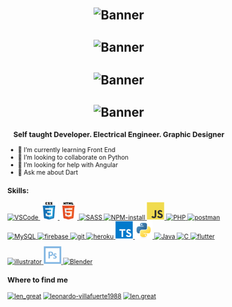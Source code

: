 <h1 align="center"><img src="https://user-images.githubusercontent.com/99779642/201330566-54bf7ebc-f797-4109-ae2f-2cb71ff8215a.jpg" alt="Banner" width="1100" height="150"/></h1>
<!--
<h1 align="center">Hi 👋, I'm Carlos Leonardo</h1>
-->
<h1 align="center"><img src="https://user-images.githubusercontent.com/99779642/201340978-513d2efd-12a2-49f2-af15-be73824d84a5.jpg" alt="Banner" width="1100" height="150"/></h1>

<h1 align="center"><img src="https://user-images.githubusercontent.com/99779642/201346182-c35e0049-cae7-439a-8064-cac91ffd3ec2.jpg" alt="Banner" width="1100" height="150"/></h1>
<h1 align="center"><img src="https://user-images.githubusercontent.com/99779642/201346193-8ff56894-179c-49ee-b6d1-27a06c03d868.jpg" alt="Banner" width="1100" height="150"/></h1>


<h3 align="center">Self taught Developer. Electrical Engineer. Graphic Designer</h3>



- 🌱 I’m currently learning Front End
- 👯 I’m looking to collaborate on Python
- 🤔 I’m looking for help with Angular
- 💬 Ask me about Dart

<h3 align="left">Skills:</h3>
<p align="left"> <a href="https://code.visualstudio.com/" target="_blank" rel="noreferrer"> <img src="https://www.svgrepo.com/show/354520/visual-studio.svg" alt="VSCode" width="40" height="40"/> </a> <a href="https://www.w3schools.com/css/" target="_blank" rel="noreferrer"> <img src="https://raw.githubusercontent.com/devicons/devicon/master/icons/css3/css3-original-wordmark.svg" alt="css3" width="40" height="40"/> </a>  <a href="https://www.w3.org/html/" target="_blank" rel="noreferrer"> <img src="https://raw.githubusercontent.com/devicons/devicon/master/icons/html5/html5-original-wordmark.svg" alt="html5" width="40" height="40"/> </a> <a href="https://sass-lang.com/" target="_blank" rel="noreferrer"> <img src="https://www.svgrepo.com/show/349502/sass.svg" alt="SASS" width="40" height="40"/> </a> <a href="https://www.npmjs.com/" target="_blank" rel="noreferrer"> <img src="https://www.svgrepo.com/show/349457/npm.svg" alt="NPM-install" width="40" height="40"/> </a> <a href="https://developer.mozilla.org/en-US/docs/Web/JavaScript" target="_blank" rel="noreferrer"> <img src="https://raw.githubusercontent.com/devicons/devicon/master/icons/javascript/javascript-original.svg" alt="javascript" width="40" height="40"/> </a> <a href="https://www.php.net/" target="_blank" rel="noreferrer"> <img src="https://www.svgrepo.com/show/349474/php.svg" alt="PHP" width="40" height="40"/> </a> <a href="https://postman.com" target="_blank" rel="noreferrer"> <img src="https://www.vectorlogo.zone/logos/getpostman/getpostman-icon.svg" alt="postman" width="40" height="40"/> </a> <a href="https://www.mysql.com/" target="_blank" rel="noreferrer"> <img src="https://www.svgrepo.com/show/355133/mysql.svg" alt="MySQL" width="40" height="40"/> </a> <a href="https://firebase.google.com/" target="_blank" rel="noreferrer"> <img src="https://www.vectorlogo.zone/logos/firebase/firebase-icon.svg" alt="firebase" width="40" height="40"/> </a> <a href="https://git-scm.com/" target="_blank" rel="noreferrer"> <img src="https://www.vectorlogo.zone/logos/git-scm/git-scm-icon.svg" alt="git" width="40" height="40"/> </a> <a href="https://heroku.com" target="_blank" rel="noreferrer"> <img src="https://www.vectorlogo.zone/logos/heroku/heroku-icon.svg" alt="heroku" width="40" height="40"/> </a> <a href="https://www.typescriptlang.org/" target="_blank" rel="noreferrer"> <img src="https://raw.githubusercontent.com/devicons/devicon/master/icons/typescript/typescript-original.svg" alt="typescript" width="40" height="40"/> </a> <a href="https://www.python.org" target="_blank" rel="noreferrer"> <img src="https://raw.githubusercontent.com/devicons/devicon/master/icons/python/python-original.svg" alt="python" width="40" height="40"/> </a> <a href="https://www.java.com/es/" target="_blank" rel="noreferrer"> <img src="https://www.svgrepo.com/show/303388/java-4-logo.svg" alt="Java" width="40" height="40"/> </a> <a href="https://es.wikipedia.org/wiki/C_(lenguaje_de_programaci%C3%B3n)" target="_blank" rel="noreferrer"> <img src="https://upload.wikimedia.org/wikipedia/commons/thumb/1/18/C_Programming_Language.svg/695px-C_Programming_Language.svg.png" alt="C" width="40" height="40"/> </a> <a href="https://flutter.dev" target="_blank" rel="noreferrer"> <img src="https://www.vectorlogo.zone/logos/flutterio/flutterio-icon.svg" alt="flutter" width="40" height="40"/> </a>
  
<a href="https://www.adobe.com/in/products/illustrator.html" target="_blank" rel="noreferrer"> <img src="https://www.vectorlogo.zone/logos/adobe_illustrator/adobe_illustrator-icon.svg" alt="illustrator" width="40" height="40"/> </a>  <a href="https://www.photoshop.com/en" target="_blank" rel="noreferrer"> <img src="https://raw.githubusercontent.com/devicons/devicon/master/icons/photoshop/photoshop-line.svg" alt="photoshop" width="40" height="40"/> </a> <a href="https://www.blender.org/" target="_blank" rel="noreferrer"> <img src="https://upload.wikimedia.org/wikipedia/commons/thumb/a/a5/Blender.svg/1024px-Blender.svg.png" alt="Blender" width="40" height="40"/> </a>  </p>

<h3 align="left">Where to find me</h3>
<p align="left">
<a href="https://twitter.com/len_great" target="blank"><img align="center" src="https://raw.githubusercontent.com/rahuldkjain/github-profile-readme-generator/master/src/images/icons/Social/twitter.svg" alt="len_great" height="30" width="40" /></a>
<a href="https://www.linkedin.com/in/leonardo-villafuerte1988/" target="blank"><img align="center" src="https://raw.githubusercontent.com/rahuldkjain/github-profile-readme-generator/master/src/images/icons/Social/linked-in-alt.svg" alt="leonardo-villafuerte1988" height="30" width="40" /></a>
<a href="https://www.instagram.com/len.great/" target="blank"><img align="center" src="https://raw.githubusercontent.com/rahuldkjain/github-profile-readme-generator/master/src/images/icons/Social/instagram.svg" alt="len.great" height="30" width="40" /></a>
</p>
<!--
- 📫 How to reach me: ...
- 😄 Pronouns: ...
- ⚡ Fun fact: ...
-->



